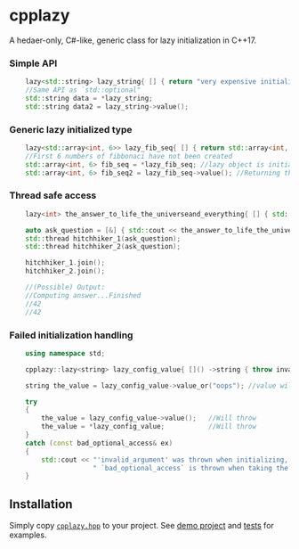 # cpplazy
A hedaer-only, C#-like, generic class for lazy initialization in C++17.

### Simple API
```cpp
    lazy<std::string> lazy_string{ [] { return "very expensive initialization here...."s; } };
    //Same API as `std::optional"
    std::string data = *lazy_string;
    std::string data2 = lazy_string->value();
```

### Generic lazy initialized type 
```cpp
    lazy<std::array<int, 6>> lazy_fib_seq{ [] { return std::array<int, 6>{ 0, 1, 1, 2, 3, 5 }; } };
    //First 6 numbers of fibbonaci have not been created 
    std::array<int, 6> fib_seq = *lazy_fib_seq; //lazy object is initialized at (and only at) first usage
    std::array<int, 6> fib_seq2 = lazy_fib_seq->value(); //Returning the value, without re-initializing
```



### Thread safe access
```cpp
    lazy<int> the_answer_to_life_the_universeand_everything{ [] { std::cout << "Computing answer...Finished"  << std::endl; return 42; } };

    auto ask_question = [&] { std::cout << the_answer_to_life_the_universeand_everything->value() << std::endl; };
    std::thread hitchhiker_1(ask_question);
    std::thread hitchhiker_2(ask_question);

    hitchhiker_1.join();
    hitchhiker_2.join();

    //(Possible) Output:
    //Computing answer...Finished
    //42
    //42
```

### Failed initialization handling
```cpp
    using namespace std;

    cpplazy::lazy<string> lazy_config_value{ []() ->string { throw invalid_argument("can't open config file"); } };

    string the_value = lazy_config_value->value_or("oops"); //value will be fallback to: "oops"

    try
    {
        the_value = lazy_config_value->value();   //Will throw
        the_value = *lazy_config_value;           //Will throw
    }
    catch (const bad_optional_access& ex) 
    {
        std::cout << "'invalid_argument' was thrown when initializing, but"
                     " `bad_optional_access` is thrown when taking the value" << std::endl;
    }
```

## Installation

 Simply copy [`cpplazy.hpp`](include/cpplazy/cpplazy.hpp) to your project.
 See [demo project](demo/) and [tests](tests/tests.cpp) for examples.

